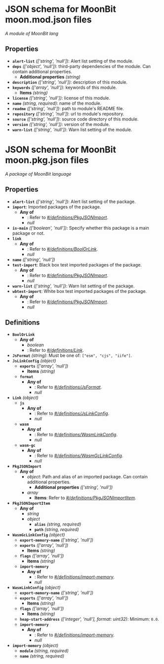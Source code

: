 # JSON schema for MoonBit moon.mod.json files

*A module of MoonBit lang*

## Properties

- **`alert-list`** *(['string', 'null'])*: Alert list setting of the module.
- **`deps`** *(['object', 'null'])*: third-party dependencies of the module. Can contain additional properties.
  - **Additional properties** *(string)*
- **`description`** *(['string', 'null'])*: description of this module.
- **`keywords`** *(['array', 'null'])*: keywords of this module.
  - **Items** *(string)*
- **`license`** *(['string', 'null'])*: license of this module.
- **`name`** *(string, required)*: name of the module.
- **`readme`** *(['string', 'null'])*: path to module's README file.
- **`repository`** *(['string', 'null'])*: url to module's repository.
- **`source`** *(['string', 'null'])*: source code directory of this module.
- **`version`** *(['string', 'null'])*: version of the module.
- **`warn-list`** *(['string', 'null'])*: Warn list setting of the module.
# JSON schema for MoonBit moon.pkg.json files

*A package of MoonBit language*

## Properties

- **`alert-list`** *(['string', 'null'])*: Alert list setting of the package.
- **`import`**: Imported packages of the package.
  - **Any of**
    - : Refer to *[#/definitions/PkgJSONImport](#definitions/PkgJSONImport)*.
    - *null*
- **`is-main`** *(['boolean', 'null'])*: Specify whether this package is a main package or not.
- **`link`**
  - **Any of**
    - : Refer to *[#/definitions/BoolOrLink](#definitions/BoolOrLink)*.
    - *null*
- **`name`** *(['string', 'null'])*
- **`test-import`**: Black box test imported packages of the package.
  - **Any of**
    - : Refer to *[#/definitions/PkgJSONImport](#definitions/PkgJSONImport)*.
    - *null*
- **`warn-list`** *(['string', 'null'])*: Warn list setting of the package.
- **`wbtest-import`**: White box test imported packages of the package.
  - **Any of**
    - : Refer to *[#/definitions/PkgJSONImport](#definitions/PkgJSONImport)*.
    - *null*
## Definitions

- <a id="definitions/BoolOrLink"></a>**`BoolOrLink`**
  - **Any of**
    - *boolean*
    - : Refer to *[#/definitions/Link](#definitions/Link)*.
- <a id="definitions/JsFormat"></a>**`JsFormat`** *(string)*: Must be one of: `["esm", "cjs", "iife"]`.
- <a id="definitions/JsLinkConfig"></a>**`JsLinkConfig`** *(object)*
  - **`exports`** *(['array', 'null'])*
    - **Items** *(string)*
  - **`format`**
    - **Any of**
      - : Refer to *[#/definitions/JsFormat](#definitions/JsFormat)*.
      - *null*
- <a id="definitions/Link"></a>**`Link`** *(object)*
  - **`js`**
    - **Any of**
      - : Refer to *[#/definitions/JsLinkConfig](#definitions/JsLinkConfig)*.
      - *null*
  - **`wasm`**
    - **Any of**
      - : Refer to *[#/definitions/WasmLinkConfig](#definitions/WasmLinkConfig)*.
      - *null*
  - **`wasm-gc`**
    - **Any of**
      - : Refer to *[#/definitions/WasmGcLinkConfig](#definitions/WasmGcLinkConfig)*.
      - *null*
- <a id="definitions/PkgJSONImport"></a>**`PkgJSONImport`**
  - **Any of**
    - *object*: Path and alias of an imported package. Can contain additional properties.
      - **Additional properties** *(['string', 'null'])*
    - *array*
      - **Items**: Refer to *[#/definitions/PkgJSONImportItem](#definitions/PkgJSONImportItem)*.
- <a id="definitions/PkgJSONImportItem"></a>**`PkgJSONImportItem`**
  - **Any of**
    - *string*
    - *object*
      - **`alias`** *(string, required)*
      - **`path`** *(string, required)*
- <a id="definitions/WasmGcLinkConfig"></a>**`WasmGcLinkConfig`** *(object)*
  - **`export-memory-name`** *(['string', 'null'])*
  - **`exports`** *(['array', 'null'])*
    - **Items** *(string)*
  - **`flags`** *(['array', 'null'])*
    - **Items** *(string)*
  - **`import-memory`**
    - **Any of**
      - : Refer to *[#/definitions/import-memory](#definitions/import-memory)*.
      - *null*
- <a id="definitions/WasmLinkConfig"></a>**`WasmLinkConfig`** *(object)*
  - **`export-memory-name`** *(['string', 'null'])*
  - **`exports`** *(['array', 'null'])*
    - **Items** *(string)*
  - **`flags`** *(['array', 'null'])*
    - **Items** *(string)*
  - **`heap-start-address`** *(['integer', 'null'], format: uint32)*: Minimum: `0.0`.
  - **`import-memory`**
    - **Any of**
      - : Refer to *[#/definitions/import-memory](#definitions/import-memory)*.
      - *null*
- <a id="definitions/import-memory"></a>**`import-memory`** *(object)*
  - **`module`** *(string, required)*
  - **`name`** *(string, required)*
